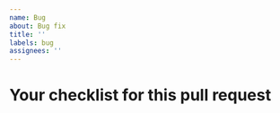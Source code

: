 ```yaml
---
name: Bug
about: Bug fix
title: ''
labels: bug
assignees: ''
---
```


# Your checklist for this pull request

<!--
Describe what feature you fixed. Please include any relevant screenshots or context.

Thank you for the PR!
-->